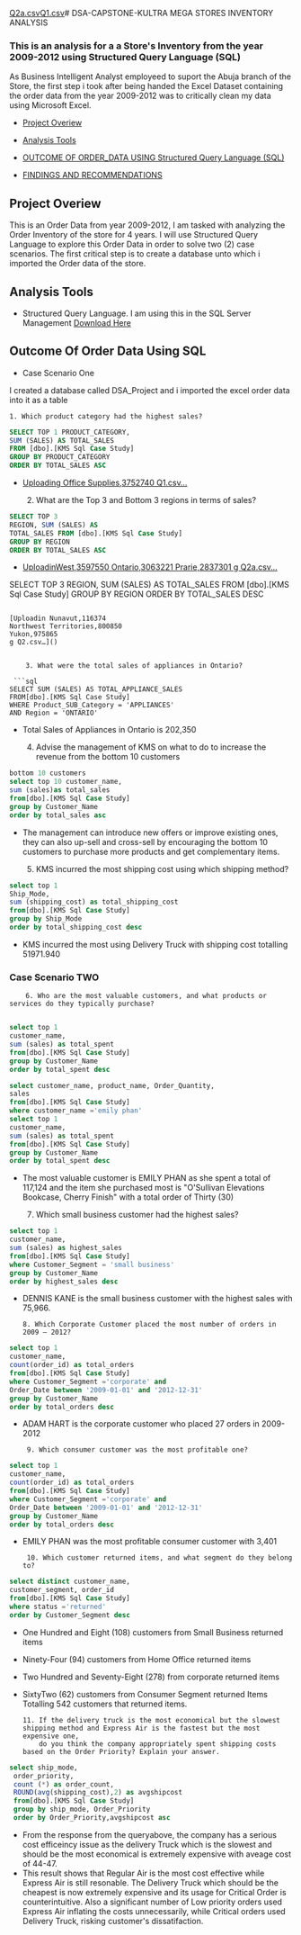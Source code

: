 [Q2a.csv](https://github.com/user-attachments/files/21032067/Q2a.csv)[Q1.csv](https://github.com/user-attachments/files/21031855/Q1.csv)# DSA-CAPSTONE-KULTRA MEGA STORES INVENTORY ANALYSIS

### This is an analysis for a a Store's Inventory from the year 2009-2012 using Structured Query Language (SQL)

As Business Intelligent Analyst employeed to suport the Abuja branch of the Store, the first step i took after being handed the 
Excel Dataset containing the order data from the year 2009-2012 was to critically clean my data using Microsoft Excel.

- [Project Overiew](#project-overview)

- [Analysis Tools](#analysis-tools)

- [OUTCOME OF ORDER_DATA USING Structured Query Language (SQL)](#outcome-of-order-data-using-structured-query-language-sql)

- [FINDINGS AND RECOMMENDATIONS](#findings-and-recommendations)


## Project Overiew

This is an Order Data from year 2009-2012, I am tasked with analyzing the Order Inventory of the store for 4 years.
I will use Structured Query Language to explore this Order Data in order to solve two (2) case scenarios.
The first critical step is to create a database unto which i imported the Order data of the store. 


## Analysis Tools

- Structured Query Language. I am using this in the SQL Server Management [Download Here](https://www.microsoft.com)

## Outcome Of Order Data Using SQL

- Case Scenario One

I created a database called DSA_Project and i imported the excel order data into it as a table

    1. Which product category had the highest sales?

 ```sql
SELECT TOP 1 PRODUCT_CATEGORY, 
SUM (SALES) AS TOTAL_SALES
FROM [dbo].[KMS Sql Case Study]
GROUP BY PRODUCT_CATEGORY
ORDER BY TOTAL_SALES ASC

```

- [Uploading Office Supplies,3752740
Q1.csv…]()

         
    2. What are the Top 3 and Bottom 3 regions in terms of sales?

```sql
SELECT TOP 3
REGION, SUM (SALES) AS
TOTAL_SALES FROM [dbo].[KMS Sql Case Study]
GROUP BY REGION 
ORDER BY TOTAL_SALES ASC

```

- [UploadinWest,3597550
Ontario,3063221
Prarie,2837301
g Q2a.csv…]()


SELECT TOP 3
REGION, SUM (SALES) AS
TOTAL_SALES FROM [dbo].[KMS Sql Case Study]
GROUP BY REGION 
ORDER BY TOTAL_SALES DESC

```

[Uploadin Nunavut,116374
Northwest Territories,800850
Yukon,975865
g Q2.csv…]()

   
    3. What were the total sales of appliances in Ontario?

 ```sql
SELECT SUM (SALES) AS TOTAL_APPLIANCE_SALES
FROM[dbo].[KMS Sql Case Study]
WHERE Product_SUB_Category = 'APPLIANCES'
AND Region = 'ONTARIO'

```

- Total Sales of Appliances in Ontario is 202,350


    4. Advise the management of KMS on what to do to increase the revenue from the bottom 10 customers

 ```sql
bottom 10 customers
select top 10 customer_name,
sum (sales)as total_sales
from[dbo].[KMS Sql Case Study]
group by Customer_Name 
order by total_sales asc

```

- The management can introduce new offers or improve existing ones, they can also up-sell and cross-sell by encouraging the bottom 10 customers to purchase more products and get complementary items.


    5. KMS incurred the most shipping cost using which shipping method?

```sql
select top 1
Ship_Mode,
sum (shipping_cost) as total_shipping_cost
from[dbo].[KMS Sql Case Study]
group by Ship_Mode 
order by total_shipping_cost desc


```
- KMS incurred the most using Delivery Truck with shipping cost totalling 51971.940

### Case Scenario TWO

        6. Who are the most valuable customers, and what products or services do they typically purchase?

```sql

select top 1
customer_name, 
sum (sales) as total_spent 
from[dbo].[KMS Sql Case Study]
group by Customer_Name 
order by total_spent desc

```
```sql
select customer_name, product_name, Order_Quantity,
sales
from[dbo].[KMS Sql Case Study]
where customer_name ='emily phan'
select top 1
customer_name, 
sum (sales) as total_spent 
from[dbo].[KMS Sql Case Study]
group by Customer_Name 
order by total_spent desc

```
- The most valuable customer is EMILY PHAN as she spent a total of 117,124 and the item
she purchased most is "O'Sullivan Elevations Bookcase, Cherry Finish" with a total order of Thirty (30)

   7. Which small business customer had the highest sales?

```sql
select top 1
customer_name,
sum (sales) as highest_sales
from[dbo].[KMS Sql Case Study]
where Customer_Segment = 'small business'
group by Customer_Name 
order by highest_sales desc

```
- DENNIS KANE is the small business customer with the highest sales with 75,966.
  
      8. Which Corporate Customer placed the most number of orders in 2009 – 2012?

```sql
select top 1
customer_name,
count(order_id) as total_orders
from[dbo].[KMS Sql Case Study]
where Customer_Segment ='corporate' and 
Order_Date between '2009-01-01' and '2012-12-31'
group by Customer_Name 
order by total_orders desc

```
- ADAM HART is the corporate customer who placed 27 orders in 2009-2012

       9. Which consumer customer was the most profitable one?
```sql
select top 1
customer_name,
count(order_id) as total_orders
from[dbo].[KMS Sql Case Study]
where Customer_Segment ='corporate' and 
Order_Date between '2009-01-01' and '2012-12-31'
group by Customer_Name 
order by total_orders desc

```
- EMILY PHAN was the most profitable consumer customer with 3,401

       10. Which customer returned items, and what segment do they belong to?
```sql
select distinct customer_name,
customer_segment, order_id
from[dbo].[KMS Sql Case Study]
where status ='returned'
order by Customer_Segment desc

```
  - One Hundred and Eight (108) customers from Small Business returned items
  - Ninety-Four (94) customers from Home Office returned items
  - Two Hundred and Seventy-Eight (278) from corporate returned items
  - SixtyTwo (62) customers from Consumer Segment returned Items
Totalling 542 customers that returned items.


        11. If the delivery truck is the most economical but the slowest shipping method and Express Air is the fastest but the most expensive one,
            do you think the company appropriately spent shipping costs based on the Order Priority? Explain your answer.

```sql
select ship_mode,
 order_priority, 
 count (*) as order_count,
 ROUND(avg(shipping_cost),2) as avgshipcost
 from[dbo].[KMS Sql Case Study]
 group by ship_mode, Order_Priority
 order by Order_Priority,avgshipcost asc

```
-  From the response from the queryabove, the company has a serious cost efficeincy issue as the delivery Truck which is the slowest and should be the most economical is extremely expensive with aveage cost of 44-47. 
-  This result shows that Regular Air is the most cost effective while Express Air is still resonable. The Delivery Truck which should be the cheapest is now extremely expensive and its usage for Critical Order is counterintuitive. Also a significant number of Low priority orders used Express Air inflating the costs unnecessarily, while Critical orders used Delivery Truck, risking customer's dissatifaction.     


